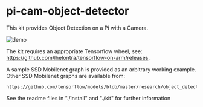 # pi-cam-object-detector

This kit provides Object Detection on a Pi with a Camera.

![demo](eb_12_v08_480x270_01c_500k-20)


The kit requires an appropriate Tensorflow wheel, see: https://github.com/lhelontra/tensorflow-on-arm/releases.

A sample SSD Mobilenet graph is provided as an arbitrary working example.
Other SSD Mobilenet graphs are available from:

    https://github.com/tensorflow/models/blob/master/research/object_detection/g3doc/detection_model_zoo.md

See the readme files in "./install" and "./kit" for further information